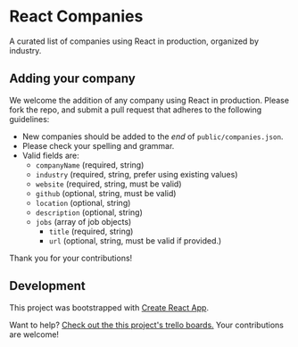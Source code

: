 # React Companies

A curated list of companies using React in production, organized by industry.

## Adding your company

We welcome the addition of any company using React in production. Please fork
the repo, and submit a pull request that adheres to the following guidelines:

* New companies should be added to the _end_ of `public/companies.json`.
* Please check your spelling and grammar.
* Valid fields are:
  * `companyName` (required, string)
  * `industry` (required, string, prefer using existing values)
  * `website` (required, string, must be valid)
  * `github` (optional, string, must be valid)
  * `location` (optional, string)
  * `description` (optional, string)
  * `jobs` (array of job objects)
    * `title` (required, string)
    * `url` (optional, string, must be valid if provided.)

Thank you for your contributions!

## Development

This project was bootstrapped with
[Create React App](https://github.com/facebookincubator/create-react-app).

Want to help?
[Check out the this project's trello boards.](https://trello.com/reactcompanies)
Your contributions are welcome!
